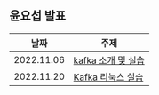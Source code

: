 ## 윤요섭 발표

|날짜|주제|
|--|--|
|2022.11.06|[kafka 소개 및 실습](https://github.com/coding-Poem/Develop_Study/blob/master/%EC%9C%A4%EC%9A%94%EC%84%AD/Kafka/KafkaStudy1%ED%8E%B8.md)|
|2022.11.20|[Kafka 리눅스 실습]()|
